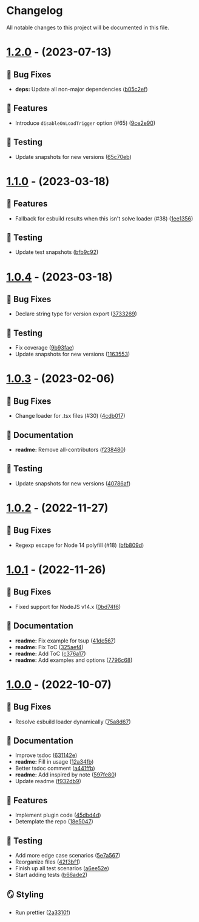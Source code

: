 # Changelog

All notable changes to this project will be documented in this file.

# [1.2.0](https://github.com/favware/esbuild-plugin-version-injector/compare/v1.1.0...v1.2.0) - (2023-07-13)

## 🐛 Bug Fixes

- **deps:** Update all non-major dependencies ([b05c2ef](https://github.com/favware/esbuild-plugin-version-injector/commit/b05c2effc214a4ae4208455807575688f96ca446))

## 🚀 Features

- Introduce `disableOnLoadTrigger` option (#65) ([9ce2e90](https://github.com/favware/esbuild-plugin-version-injector/commit/9ce2e905378acd9e1fe478e6ba6fb787df4be707))

## 🧪 Testing

- Update snapshots for new versions ([65c70eb](https://github.com/favware/esbuild-plugin-version-injector/commit/65c70eb2bec7040991572c7609076658906691b6))

# [1.1.0](https://github.com/favware/esbuild-plugin-version-injector/compare/v1.0.4...v1.1.0) - (2023-03-18)

## 🚀 Features

- Fallback for esbuild results when this isn't solve loader (#38) ([1ee1356](https://github.com/favware/esbuild-plugin-version-injector/commit/1ee13568f85d247b67b08ce699a31e34fea74d61))

## 🧪 Testing

- Update test snapshots ([bfb9c92](https://github.com/favware/esbuild-plugin-version-injector/commit/bfb9c92810de1d39f069cefc3d6c5b133b51041a))

# [1.0.4](https://github.com/favware/esbuild-plugin-version-injector/compare/v1.0.3...v1.0.4) - (2023-03-18)

## 🐛 Bug Fixes

- Declare string type for version export ([3733269](https://github.com/favware/esbuild-plugin-version-injector/commit/3733269f04285f3ace0ca8d27fd2bbda07a145dc))

## 🧪 Testing

- Fix coverage ([9b93fae](https://github.com/favware/esbuild-plugin-version-injector/commit/9b93fae37a9704aaad9383bcfc54a2b2ef99cb3e))
- Update snapshots for new versions ([1163553](https://github.com/favware/esbuild-plugin-version-injector/commit/11635537a5a3bf1c6148adf356632a4dddc033d5))

# [1.0.3](https://github.com/favware/esbuild-plugin-version-injector/compare/v1.0.2...v1.0.3) - (2023-02-06)

## 🐛 Bug Fixes

- Change loader for .tsx files (#30) ([4cdb017](https://github.com/favware/esbuild-plugin-version-injector/commit/4cdb0177a63903cff6036b209ea9833f1248fb9d))

## 📝 Documentation

- **readme:** Remove all-contributors ([f238480](https://github.com/favware/esbuild-plugin-version-injector/commit/f23848070653ec1c6ee0118a5bdf8a3a16c5d336))

## 🧪 Testing

- Update snapshots for new versions ([40786af](https://github.com/favware/esbuild-plugin-version-injector/commit/40786af1b3625b4b230d6bc0527f1fe12548c825))

# [1.0.2](https://github.com/favware/esbuild-plugin-version-injector/compare/v1.0.1...v1.0.2) - (2022-11-27)

## 🐛 Bug Fixes

- Regexp escape for Node 14 polyfill (#18) ([bfb809d](https://github.com/favware/esbuild-plugin-version-injector/commit/bfb809deaecf0e6dd7ae9134734c801e3ed4c604))

# [1.0.1](https://github.com/favware/esbuild-plugin-version-injector/compare/v1.0.0...v1.0.1) - (2022-11-26)

## 🐛 Bug Fixes

- Fixed support for NodeJS v14.x ([0bd74f6](https://github.com/favware/esbuild-plugin-version-injector/commit/0bd74f68017c7d3889bd22f174566f62e782673f))

## 📝 Documentation

- **readme:** Fix example for tsup ([41dc567](https://github.com/favware/esbuild-plugin-version-injector/commit/41dc56701d1b5925dda433445979fea555a6a04f))
- **readme:** Fix ToC ([325aef4](https://github.com/favware/esbuild-plugin-version-injector/commit/325aef4d90db9b7c3661f30a03979b0caf2fc97c))
- **readme:** Add ToC ([c376a17](https://github.com/favware/esbuild-plugin-version-injector/commit/c376a1741b09bbcd11290324598542f8be24da1b))
- **readme:** Add examples and options ([7796c68](https://github.com/favware/esbuild-plugin-version-injector/commit/7796c687cc5374390a5741cdfa3d17379dd02001))

# [1.0.0](https://github.com/favware/esbuild-plugin-version-injector/tree/v1.0.0) - (2022-10-07)

## 🐛 Bug Fixes

- Resolve esbuild loader dynamically ([75a8d67](https://github.com/favware/esbuild-plugin-version-injector/commit/75a8d67a4afee71e4e14446390027ea8ec3d6a82))

## 📝 Documentation

- Improve tsdoc ([631142e](https://github.com/favware/esbuild-plugin-version-injector/commit/631142e07d9141d1eed090dbd604b42162ce2014))
- **readme:** Fill in usage ([12a34fb](https://github.com/favware/esbuild-plugin-version-injector/commit/12a34fba6d760d650980321d7db066a8974711b1))
- Better tsdoc comment ([a441ffb](https://github.com/favware/esbuild-plugin-version-injector/commit/a441ffb87fa86282c91485de3ce0d6463943b099))
- **readme:** Add inspired by note ([597fe80](https://github.com/favware/esbuild-plugin-version-injector/commit/597fe80b191b61619105844d0760b5eadb9518d1))
- Update readme ([f932db9](https://github.com/favware/esbuild-plugin-version-injector/commit/f932db92ecc8606050a1002450218e1f58eb4370))

## 🚀 Features

- Implement plugin code ([45dbd4d](https://github.com/favware/esbuild-plugin-version-injector/commit/45dbd4d7a57ff887fe5550189364ee1192ac55f3))
- Detemplate the repo ([18e5047](https://github.com/favware/esbuild-plugin-version-injector/commit/18e5047289ba006038f9e3e313e0e929342d4f75))

## 🧪 Testing

- Add more edge case scenarios ([5e7a567](https://github.com/favware/esbuild-plugin-version-injector/commit/5e7a567620dcfcc5106bbb78c4ffb9096629f725))
- Reorganize files ([42f3bf1](https://github.com/favware/esbuild-plugin-version-injector/commit/42f3bf101f09fbe6789451998c6186121d742932))
- Finish up all test scenarios ([a6ee52e](https://github.com/favware/esbuild-plugin-version-injector/commit/a6ee52e55dd3543cab4b3ef5e1ebb8278678afdd))
- Start adding tests ([b66ade2](https://github.com/favware/esbuild-plugin-version-injector/commit/b66ade2bc3dba7e2be3748ba872b6edae70da227))

## 🪞 Styling

- Run prettier ([2a3310f](https://github.com/favware/esbuild-plugin-version-injector/commit/2a3310fe7c6b3d2e6527875140c0bbcf8b7a1318))

